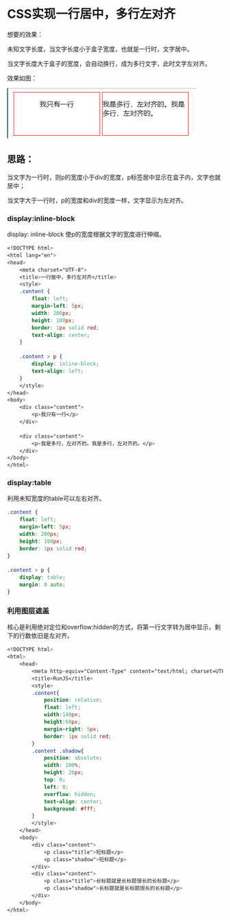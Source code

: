 # CSS实现一行居中，多行左对齐

想要的效果：

未知文字长度，当文字长度小于盒子宽度，也就是一行时，文字居中。

当文字长度大于盒子的宽度，会自动换行，成为多行文字，此时文字左对齐。

效果如图：

![](/assets/一行居中，多行左对齐.png)

## 思路：

当文字为一行时，则p的宽度小于div的宽度，p标签居中显示在盒子内，文字也就居中；

当文字大于一行时，p的宽度和div的宽度一样，文字显示为左对齐。

### display:inline-block

display: inline-block 使p的宽度根据文字的宽度进行伸缩。

```css
<!DOCTYPE html>
<html lang="en">
<head>
	<meta charset="UTF-8">
	<title>一行居中，多行左对齐</title>
	<style>
	.content {
		float: left;
		margin-left: 5px;
		width: 200px;
		height: 100px;
		border: 1px solid red;
		text-align: center;
	}

	.content > p {
		display: inline-block;
		text-align: left;
	}
	</style>
</head>
<body>
	<div class="content">
		<p>我只有一行</p>
	</div>

	<div class="content">
		<p>我是多行，左对齐的。我是多行，左对齐的。</p>
	</div>
</body>
</html>
```

### display:table

利用未知宽度的table可以左右对齐。

```css
.content {
	float: left;
	margin-left: 5px;
	width: 200px;
	height: 100px;
	border: 1px solid red;
}

.content > p {
	display: table;
	margin: 0 auto;
}
```

### 利用图层遮盖

核心是利用绝对定位和overflow:hidden的方式，将第一行文字转为居中显示，剩下的行数依旧是左对齐。

```css
<!DOCTYPE html>
<html>
    <head>
        <meta http-equiv="Content-Type" content="text/html; charset=UTF-8">
        <title>RunJS</title>
        <style>
        .content{
            position: relative;
            float: left;
            width:140px; 
            height:60px; 
            margin-right: 5px;
            border: 1px solid red;
        }
        .content .shadow{
            position: absolute;
            width: 100%;
            height: 20px;
            top: 0;
            left: 0;
            overflow: hidden;
            text-align: center;
            background: #fff;
        }
        </style>
    </head>
    <body>
    	<div class="content">
    		<p class="title">短标题</p>
    		<p class="shadow">短标题</p>
    	</div>
    	<div class="content">
    		<p class="title">长标题就是长标题很长的长标题</p>
    		<p class="shadow">长标题就是长标题很长的长标题</p>
    	</div>
    </body>
</html>
```



